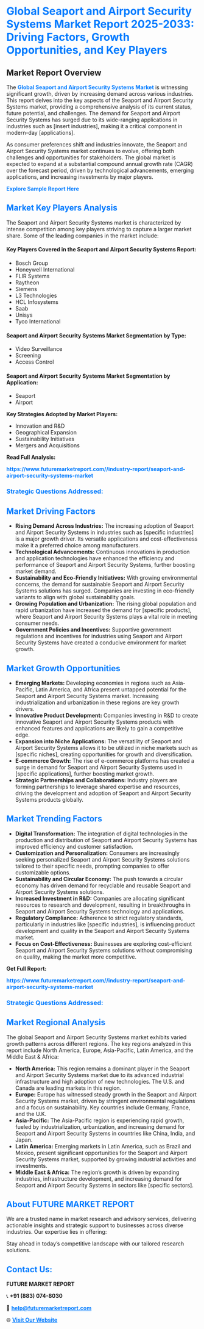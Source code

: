 <h1 style="color: #007BFF;">Global Seaport and Airport Security Systems Market Report 2025-2033: Driving Factors, Growth Opportunities, and Key Players</h1>

<section id="overview">
<h2>Market Report Overview</h2>
<p>The <a href="https://www.futuremarketreport.com//industry-report/seaport-and-airport-security-systems-market" style="color: #007BFF; text-decoration: none;"><strong>Global Seaport and Airport Security Systems Market</strong></a> is witnessing significant growth, driven by increasing demand across various industries. This report delves into the key aspects of the Seaport and Airport Security Systems market, providing a comprehensive analysis of its current status, future potential, and challenges. The demand for Seaport and Airport Security Systems has surged due to its wide-ranging applications in industries such as [insert industries], making it a critical component in modern-day [applications].</p>
<p>As consumer preferences shift and industries innovate, the Seaport and Airport Security Systems market continues to evolve, offering both challenges and opportunities for stakeholders. The global market is expected to expand at a substantial compound annual growth rate (CAGR) over the forecast period, driven by technological advancements, emerging applications, and increasing investments by major players.</p>
</section>

<section id="overview">
<p><a href="https://www.futuremarketreport.com//request-sample/reportId=91476" style="color: #007BFF; text-decoration: none;"><strong>Explore Sample Report Here</strong></a></p>
</section>

<section id="key-players">
<h2 style="color: #007BFF;">Market Key Players Analysis</h2>
<p>The Seaport and Airport Security Systems market is characterized by intense competition among key players striving to capture a larger market share. Some of the leading companies in the market include:</p>
<h4>Key Players Covered in the Seaport and Airport Security Systems Report:</h4>
<ul><li>Bosch Group</li><li>Honeywell International</li><li>FLIR Systems</li><li>Raytheon</li><li>Siemens</li><li>L3 Technologies</li><li>HCL Infosystems</li><li>Saab</li><li>Unisys</li><li>Tyco International</li></ul>
<h4>Seaport and Airport Security Systems Market Segmentation by Type:</h4>
<ul><li>Video Surveillance</li><li>Screening</li><li>Access Control</li></ul>

<h4>Seaport and Airport Security Systems Market Segmentation by Application:</h4>
<ul><li>Seaport</li><li>Airport</li></ul>
<p><strong>Key Strategies Adopted by Market Players:</strong></p>
<ul>
<li>Innovation and R&D</li>
<li>Geographical Expansion</li>
<li>Sustainability Initiatives</li>
<li>Mergers and Acquisitions</li>
</ul>
</section>

<section>
<p><strong>Read Full Analysis: </strong></p><a href="https://www.futuremarketreport.com//industry-report/seaport-and-airport-security-systems-market" style="color: #007BFF; text-decoration: none;"><strong>https://www.futuremarketreport.com//industry-report/seaport-and-airport-security-systems-market</strong></a>
<h3 style="color: #007BFF;">Strategic Questions Addressed:</h3>
</section>

<section id="driving-factors">
<h2 style="color: #007BFF;">Market Driving Factors</h2>
<ul>
<li><strong>Rising Demand Across Industries:</strong> The increasing adoption of Seaport and Airport Security Systems in industries such as [specific industries] is a major growth driver. Its versatile applications and cost-effectiveness make it a preferred choice among manufacturers.</li>
<li><strong>Technological Advancements:</strong> Continuous innovations in production and application technologies have enhanced the efficiency and performance of Seaport and Airport Security Systems, further boosting market demand.</li>
<li><strong>Sustainability and Eco-Friendly Initiatives:</strong> With growing environmental concerns, the demand for sustainable Seaport and Airport Security Systems solutions has surged. Companies are investing in eco-friendly variants to align with global sustainability goals.</li>
<li><strong>Growing Population and Urbanization:</strong> The rising global population and rapid urbanization have increased the demand for [specific products], where Seaport and Airport Security Systems plays a vital role in meeting consumer needs.</li>
<li><strong>Government Policies and Incentives:</strong> Supportive government regulations and incentives for industries using Seaport and Airport Security Systems have created a conducive environment for market growth.</li>
</ul>
</section>

<section id="growth-opportunities">
<h2 style="color: #007BFF;">Market Growth Opportunities</h2>
<ul>
<li><strong>Emerging Markets:</strong> Developing economies in regions such as Asia-Pacific, Latin America, and Africa present untapped potential for the Seaport and Airport Security Systems market. Increasing industrialization and urbanization in these regions are key growth drivers.</li>
<li><strong>Innovative Product Development:</strong> Companies investing in R&D to create innovative Seaport and Airport Security Systems products with enhanced features and applications are likely to gain a competitive edge.</li>
<li><strong>Expansion into Niche Applications:</strong> The versatility of Seaport and Airport Security Systems allows it to be utilized in niche markets such as [specific niches], creating opportunities for growth and diversification.</li>
<li><strong>E-commerce Growth:</strong> The rise of e-commerce platforms has created a surge in demand for Seaport and Airport Security Systems used in [specific applications], further boosting market growth.</li>
<li><strong>Strategic Partnerships and Collaborations:</strong> Industry players are forming partnerships to leverage shared expertise and resources, driving the development and adoption of Seaport and Airport Security Systems products globally.</li>
</ul>
</section>

<section id="trending-factors">
<h2 style="color: #007BFF;">Market Trending Factors</h2>
<ul>
<li><strong>Digital Transformation:</strong> The integration of digital technologies in the production and distribution of Seaport and Airport Security Systems has improved efficiency and customer satisfaction.</li>
<li><strong>Customization and Personalization:</strong> Consumers are increasingly seeking personalized Seaport and Airport Security Systems solutions tailored to their specific needs, prompting companies to offer customizable options.</li>
<li><strong>Sustainability and Circular Economy:</strong> The push towards a circular economy has driven demand for recyclable and reusable Seaport and Airport Security Systems solutions.</li>
<li><strong>Increased Investment in R&D:</strong> Companies are allocating significant resources to research and development, resulting in breakthroughs in Seaport and Airport Security Systems technology and applications.</li>
<li><strong>Regulatory Compliance:</strong> Adherence to strict regulatory standards, particularly in industries like [specific industries], is influencing product development and quality in the Seaport and Airport Security Systems market.</li>
<li><strong>Focus on Cost-Effectiveness:</strong> Businesses are exploring cost-efficient Seaport and Airport Security Systems solutions without compromising on quality, making the market more competitive.</li>
</ul>
</section>

<section>
<p><strong>Get Full Report: </strong></p><a href="https://www.futuremarketreport.com//industry-report/seaport-and-airport-security-systems-market" style="color: #007BFF; text-decoration: none;"><strong>https://www.futuremarketreport.com//industry-report/seaport-and-airport-security-systems-market</strong></a>
<h3 style="color: #007BFF;">Strategic Questions Addressed:</h3>
</section>


<section id="regional-analysis">
<h2 style="color: #007BFF;">Market Regional Analysis</h2>
<p>The global Seaport and Airport Security Systems market exhibits varied growth patterns across different regions. The key regions analyzed in this report include North America, Europe, Asia-Pacific, Latin America, and the Middle East & Africa:</p>
<ul>
<li><strong>North America:</strong> This region remains a dominant player in the Seaport and Airport Security Systems market due to its advanced industrial infrastructure and high adoption of new technologies. The U.S. and Canada are leading markets in this region.</li>
<li><strong>Europe:</strong> Europe has witnessed steady growth in the Seaport and Airport Security Systems market, driven by stringent environmental regulations and a focus on sustainability. Key countries include Germany, France, and the U.K.</li>
<li><strong>Asia-Pacific:</strong> The Asia-Pacific region is experiencing rapid growth, fueled by industrialization, urbanization, and increasing demand for Seaport and Airport Security Systems in countries like China, India, and Japan.</li>
<li><strong>Latin America:</strong> Emerging markets in Latin America, such as Brazil and Mexico, present significant opportunities for the Seaport and Airport Security Systems market, supported by growing industrial activities and investments.</li>
<li><strong>Middle East & Africa:</strong> The region’s growth is driven by expanding industries, infrastructure development, and increasing demand for Seaport and Airport Security Systems in sectors like [specific sectors].</li>
</ul>
</section>

<footer>
<h2 style="color: #007BFF;">About FUTURE MARKET REPORT</h2>
<p>We are a trusted name in market research and advisory services, delivering actionable insights and strategic support to businesses across diverse industries. Our expertise lies in offering:</p>

<p>Stay ahead in today’s competitive landscape with our tailored research solutions.</p>

<h2 style="color: #007BFF;">Contact Us:</h2>
<p><strong>FUTURE MARKET REPORT</strong></p>
<p>📞 <strong>+91 (883) 074-8030</strong></p>
<p>📧 <strong><a href="mailto:help@futuremarketreport.com" style="color: #007BFF;">help@futuremarketreport.com</a></strong></p>
<p>🌐 <strong><a href="https://www.futuremarketreport.com/" style="color: #007BFF;">Visit Our Website</a></strong></p>
</footer>